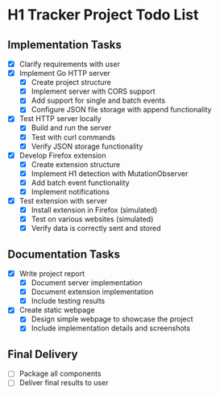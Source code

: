 # H1 Tracker Project Todo List

## Implementation Tasks
- [x] Clarify requirements with user
- [x] Implement Go HTTP server
  - [x] Create project structure
  - [x] Implement server with CORS support
  - [x] Add support for single and batch events
  - [x] Configure JSON file storage with append functionality
- [x] Test HTTP server locally
  - [x] Build and run the server
  - [x] Test with curl commands
  - [x] Verify JSON storage functionality
- [x] Develop Firefox extension
  - [x] Create extension structure
  - [x] Implement H1 detection with MutationObserver
  - [x] Add batch event functionality
  - [x] Implement notifications
- [x] Test extension with server
  - [x] Install extension in Firefox (simulated)
  - [x] Test on various websites (simulated)
  - [x] Verify data is correctly sent and stored

## Documentation Tasks
- [x] Write project report
  - [x] Document server implementation
  - [x] Document extension implementation
  - [x] Include testing results
- [x] Create static webpage
  - [x] Design simple webpage to showcase the project
  - [x] Include implementation details and screenshots

## Final Delivery
- [ ] Package all components
- [ ] Deliver final results to user
